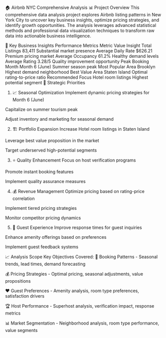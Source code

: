 🏠 Airbnb NYC Comprehensive Analysis
📊 Project Overview
This comprehensive data analysis project explores Airbnb listing patterns in New York City to uncover key business insights, optimize pricing strategies, and identify growth opportunities. The analysis leverages advanced statistical methods and professional data visualization techniques to transform raw data into actionable business intelligence.

🎯 Key Business Insights
Performance Metrics
Metric	Value	Insight
Total Listings	83,411	Substantial market presence
Average Daily Rate	$626.21	Premium pricing market
Average Occupancy	61.2%	Healthy demand levels
Average Rating	3.28/5	Quality improvement opportunity
Peak Booking Month	Month 6 (June)	Summer season peak
Most Popular Area	Brooklyn	Highest demand neighborhood
Best Value Area	Staten Island	Optimal rating-to-price ratio
Recommended Focus	Hotel room listings	Highest potential segment
🚀 Strategic Priorities
1. 📈 Seasonal Optimization
Implement dynamic pricing strategies for Month 6 (June)

Capitalize on summer tourism peak

Adjust inventory and marketing for seasonal demand

2. 🏗️ Portfolio Expansion
Increase Hotel room listings in Staten Island

Leverage best value proposition in the market

Target underserved high-potential segments

3. ⭐ Quality Enhancement
Focus on host verification programs

Promote instant booking features

Implement quality assurance measures

4. 💰 Revenue Management
Optimize pricing based on rating-price correlation

Implement tiered pricing strategies

Monitor competitor pricing dynamics

5. 🎯 Guest Experience
Improve response times for guest inquiries

Enhance amenity offerings based on preferences

Implement guest feedback systems

📈 Analysis Scope
Key Objectives Covered:
📅 Booking Patterns - Seasonal trends, lead times, demand forecasting

💰 Pricing Strategies - Optimal pricing, seasonal adjustments, value propositions

❤️ Guest Preferences - Amenity analysis, room type preferences, satisfaction drivers

🏆 Host Performance - Superhost analysis, verification impact, response metrics

📊 Market Segmentation - Neighborhood analysis, room type performance, value segments

